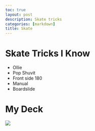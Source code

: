 ```yaml
---
toc: true
layout: post
description: Skate tricks
categories: [markdown]
title: Skate
---
```

# Skate Tricks I Know

- Ollie
- Pop Shuvit
- Front side 180
- Manual
- Boardslide

# My Deck
![](SKATEDECK.jpeg)